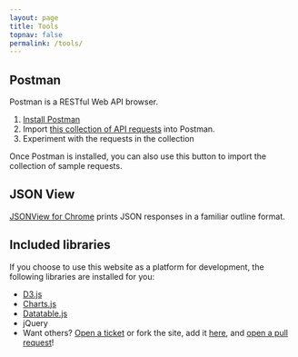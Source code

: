 ```yaml
---
layout: page
title: Tools
topnav: false
permalink: /tools/
---
```


## Postman

Postman is a RESTful Web API browser.

1. [Install Postman](https://www.getpostman.com)
2. Import [this collection of API requests](https://www.getpostman.com/collections/75eb47f4dd961830b5b9) into Postman.
3. Experiment with the requests in the collection

Once Postman is installed, you can also use this button to import the collection of sample requests.
<div class="postman-run-button" data-postman-action="collection/import" data-postman-var-1="75eb47f4dd961830b5b9"></div>
<script type="text/javascript">
  (function (p,o,s,t,m,a,n) {
    !p[s] && (p[s] = function () { (p[t] || (p[t] = [])).push(arguments); });
    !o.getElementById(s+t) && o.getElementsByTagName("head")[0].appendChild((
      (n = o.createElement("script")),
      (n.id = s+t), (n.async = 1), (n.src = m), n
    ));
  }(window, document, "_pm", "PostmanRunObject", "https://run.pstmn.io/button.js"));
</script>

## JSON View

[JSONView for Chrome](https://chrome.google.com/webstore/detail/jsonview/chklaanhfefbnpoihckbnefhakgolnmc) prints JSON responses in a familiar outline format.

## Included libraries

If you choose to use this website as a platform for development, the following libraries are installed for you:

- [D3.js](https://github.com/d3/d3/wiki)
- [Charts.js](http://www.chartjs.org/docs/)
- [Datatable.js](https://www.datatables.net/)
- jQuery
- Want others? [Open a ticket](https://github.com/jamiefolsom/cfrp-hack/issues) or fork the site, add it [here](https://github.com/jamiefolsom/cfrp-hack/blob/gh-pages/_includes/javascript.html), and [open a pull request](https://github.com/jamiefolsom/cfrp-hack/pulls)!
